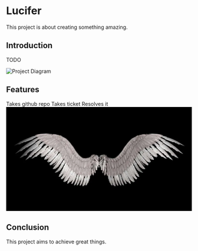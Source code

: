 # Lucifer

This project is about creating something amazing.

## Introduction

TODO

![Project Diagram](images/project-diagram.png)

## Features

Takes github repo
Takes ticket
Resolves it![alt text](lucifer_wings_art.webp)

## Conclusion

This project aims to achieve great things.
